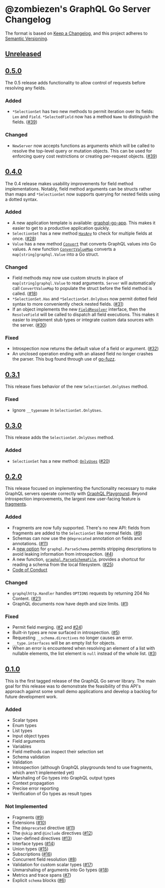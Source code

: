 # @zombiezen's GraphQL Go Server Changelog

The format is based on [Keep a Changelog](https://keepachangelog.com/en/1.0.0/),
and this project adheres to [Semantic Versioning](https://semver.org/spec/v2.0.0.html).

## [Unreleased][]

[Unreleased]: https://github.com/zombiezen/graphql-server/compare/v0.5.0...HEAD

## [0.5.0][]

The 0.5 release adds functionality to allow control of requests before resolving
any fields.

[0.5.0]: https://github.com/zombiezen/graphql-server/releases/tag/v0.5.0

### Added

-  `*SelectionSet` has two new methods to permit iteration over its fields:
   `Len` and `Field`. `*SelectedField` now has a method `Name` to distinguish
   the fields. ([#39][])

[#39]: https://github.com/zombiezen/graphql-server/issues/39

### Changed

-  `NewServer` now accepts functions as arguments which will be called to
   resolve the top-level query or mutation objects. This can be used for
   enforcing query cost restrictions or creating per-request objects. ([#39][])

## [0.4.0][]

The 0.4 release makes usability improvements for field method implementations.
Notably, field method arguments can be structs rather than maps and
`*SelectionSet` now supports querying for nested fields using a dotted syntax.

[0.4.0]: https://github.com/zombiezen/graphql-server/releases/tag/v0.4.0

### Added

-  A new application template is available: [graphql-go-app][]. This makes it
   easier to get to a productive application quickly.
-  `SelectionSet` has a new method [`HasAny`][] to check for multiple fields at
   once. ([#28][])
-  `Value` has a new method [`Convert`][] that converts GraphQL values into Go
   values. A new function [`ConvertValueMap`][] converts a
   `map[string]graphql.Value` into a Go struct.

[#28]: https://github.com/zombiezen/graphql-server/issues/28
[`Convert`]: https://pkg.go.dev/zombiezen.com/go/graphql-server/graphql#Value.Convert
[`ConvertValueMap`]: https://pkg.go.dev/zombiezen.com/go/graphql-server/graphql#ConvertValueMap
[graphql-go-app]: https://github.com/zombiezen/graphql-go-app
[`HasAny`]: https://pkg.go.dev/zombiezen.com/go/graphql-server/graphql#SelectionSet.HasAny

### Changed

-  Field methods may now use custom structs in place of `map[string]graphql.Value`
   to read arguments. `Server` will automatically call `ConvertValueMap` to
   populate the struct before the field method is called. ([#18][])
-  `*SelectionSet.Has` and `*SelectionSet.OnlyUses` now permit dotted field
   syntax to more conveniently check nested fields. ([#31][])
-  If an object implements the new [`FieldResolver`][] interface, then the
   `ResolveField` will be called to dispatch all field executions. This makes it
   easier to implement stub types or integrate custom data sources with the
   server. ([#30][])

[#18]: https://github.com/zombiezen/graphql-server/issues/18
[#30]: https://github.com/zombiezen/graphql-server/issues/30
[#31]: https://github.com/zombiezen/graphql-server/issues/31
[`FieldResolver`]: https://pkg.go.dev/zombiezen.com/go/graphql-server/graphql#FieldResolver

### Fixed

-  Introspection now returns the default value of a field or argument. ([#32][])
-  An unclosed operation ending with an aliased field no longer crashes the
   parser. This bug found through use of [go-fuzz][].

[#32]: https://github.com/zombiezen/graphql-server/issues/32
[go-fuzz]: https://github.com/dvyukov/go-fuzz

## [0.3.1][]

This release fixes behavior of the new `SelectionSet.OnlyUses` method.

[0.3.1]: https://github.com/zombiezen/graphql-server/releases/tag/v0.3.1

### Fixed

-  Ignore `__typename` in `SelectionSet.OnlyUses`.

## [0.3.0][]

This release adds the `SelectionSet.OnlyUses` method.

[0.3.0]: https://github.com/zombiezen/graphql-server/releases/tag/v0.3.0

### Added

-  `SelectionSet` has a new method: [`OnlyUses`][] ([#20][])

[#20]: https://github.com/zombiezen/graphql-server/issues/20
[`OnlyUses`]: https://pkg.go.dev/zombiezen.com/go/graphql-server/graphql#SelectionSet.OnlyUses

## [0.2.0][]

This release focused on implementing the functionality necessary to make GraphQL
servers operate correctly with [GraphQL Playground][]. Beyond introspection
improvements, the largest new user-facing feature is [fragments][].

[0.2.0]: https://github.com/zombiezen/graphql-server/releases/tag/v0.2.0
[GraphQL Playground]: https://github.com/prisma-labs/graphql-playground
[fragments]: https://graphql.org/learn/queries/#fragments

### Added

-  Fragments are now fully supported. There's no new API: fields from fragments
   are added to the `SelectionSet` like normal fields. ([#9][])
-  Schemas can now use the `@deprecated` annotation on fields and annotations.
   ([#11][])
-  A [new option][IgnoreDescriptions] for `graphql.ParseSchema` permits
   stripping descriptions to avoid leaking information from introspection.
   ([#4][])
-  A new function, [`graphql.ParseSchemaFile`][], provides a shortcut for
   reading a schema from the local filesystem. ([#25][])
-  [Code of Conduct][]

[#4]: https://github.com/zombiezen/graphql-server/issues/4
[#9]: https://github.com/zombiezen/graphql-server/issues/9
[#11]: https://github.com/zombiezen/graphql-server/issues/11
[#25]: https://github.com/zombiezen/graphql-server/issues/25
[Code of Conduct]: https://github.com/zombiezen/graphql-server/blob/master/CODE_OF_CONDUCT.md
[IgnoreDescriptions]: https://godoc.org/zombiezen.com/go/graphql-server/graphql#SchemaOptions.IgnoreDescriptions
[`graphql.ParseSchemaFile`]: https://godoc.org/zombiezen.com/go/graphql-server/graphql#ParseSchemaFile

### Changed

-  `graphqlhttp.Handler` handles `OPTIONS` requests by returning 204 No Content.
   ([#21][])
-  GraphQL documents now have depth and size limits. ([#1][])

[#1]: https://github.com/zombiezen/graphql-server/issues/1
[#21]: https://github.com/zombiezen/graphql-server/issues/21

### Fixed

-  Permit field merging. ([#2][] and [#24][])
-  Built-in types are now surfaced in introspection. ([#5][])
-  Requesting `__schema.directives` no longer causes an error.
-  `__type.interfaces` will be an empty list for objects.
-  When an error is encountered when resolving an element of a list with
   nullable elements, the list element is `null` instead of the whole list.
   ([#3][])

[#2]: https://github.com/zombiezen/graphql-server/issues/2
[#3]: https://github.com/zombiezen/graphql-server/issues/3
[#5]: https://github.com/zombiezen/graphql-server/issues/5
[#24]: https://github.com/zombiezen/graphql-server/issues/24

## [0.1.0][]

This is the first tagged release of the GraphQL Go server library. The main
goal for this release was to demonstrate the feasibility of this API's approach
against some small demo applications and develop a backlog for future
development work.

[0.1.0]: https://github.com/zombiezen/graphql-server/releases/tag/v0.1.0

### Added

-  Scalar types
-  Enum types
-  List types
-  Input object types
-  Field arguments
-  Variables
-  Field methods can inspect their selection set
-  Schema validation
-  Validation
-  Introspection (although GraphQL playgrounds tend to use fragments, which
   aren't implemented yet)
-  Marshaling of Go types into GraphQL output types
-  Context propagation
-  Precise error reporting
-  Verification of Go types as result types

### Not Implemented

-  Fragments ([#9][])
-  Extensions ([#10][])
-  The `@deprecated` directive ([#11][])
-  The `@skip` and `@include` directives ([#12][])
-  User-defined directives ([#13][])
-  Interface types ([#14][])
-  Union types ([#15][])
-  Subscriptions ([#16][])
-  Concurrent field resolution ([#8][])
-  Validation for custom scalar types ([#17][])
-  Unmarshaling of arguments into Go types ([#18][])
-  Metrics and trace spans ([#7][])
-  Explicit `schema` blocks ([#6][])

[#6]: https://github.com/zombiezen/graphql-server/issues/6
[#7]: https://github.com/zombiezen/graphql-server/issues/7
[#8]: https://github.com/zombiezen/graphql-server/issues/8
[#9]: https://github.com/zombiezen/graphql-server/issues/9
[#10]: https://github.com/zombiezen/graphql-server/issues/10
[#11]: https://github.com/zombiezen/graphql-server/issues/11
[#12]: https://github.com/zombiezen/graphql-server/issues/12
[#13]: https://github.com/zombiezen/graphql-server/issues/13
[#14]: https://github.com/zombiezen/graphql-server/issues/14
[#15]: https://github.com/zombiezen/graphql-server/issues/15
[#16]: https://github.com/zombiezen/graphql-server/issues/16
[#17]: https://github.com/zombiezen/graphql-server/issues/17
[#18]: https://github.com/zombiezen/graphql-server/issues/18
